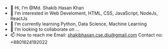 - 👋 Hi, I’m @Md. Shakib Hasan Khan
- 👀 I’m interested in Web Develoment, HTML, CSS, JavaScript, NodeJs, ReactJs
- 🌱 I’m currently learning Python, Data Science, Machine Learning
- 💞️ I’m looking to collaborate on ...
- 📫 How to reach me Email: shakibhasan.cse.diu@gmail.com Contact no: +8801624192022

<!---
ShakibHasanDIU/ShakibHasanDIU is a ✨ special ✨ repository because its `README.md` (this file) appears on your GitHub profile.
You can click the Preview link to take a look at your changes.
--->
